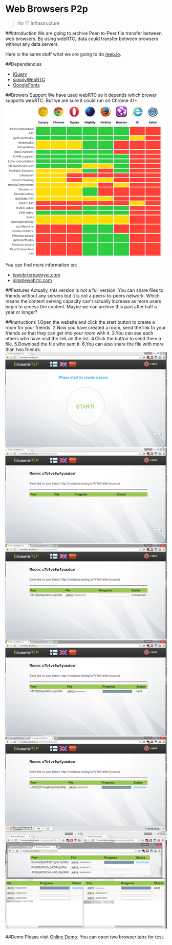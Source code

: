 # Web Browsers P2p
> for IT Infrastructure

##Introduction
We are going to archive Peer-to-Peer file transfer between web browsers. 
By using webRTC, data could transfer between browsers without any data servers.

Here is the same stuff what we are going to do [reep.io](https://reep.io/).

##Dependencies
- [jQuery](https://jquery.com/)
- [simplyWebRTC](http://simplewebrtc.com)
- [GoogleFonts](https://www.google.com/fonts)

##Browers Support
We have used webRTC so it depends which brower supports webRTC.
But we are sure it could run on Chrome 41+.
![](dist/a.png)
You can find more information on:
- [iswebrtcreadyyet.com](http://iswebrtcreadyyet.com/)
- [simplewebrtc.com](http://simplewebrtc.com/)

##Features
Actually, this version is not a full version. You can share files to friends without any servers but it is not a peers-to-peers network. Which means the content serving capacity can't actually increase as more users begin to access the content. Maybe we can archive this part after half a year or longer?

##Instructions
1.Open the website and click the start button to create a room for your friends.
2.Now you have created a room, send the link to your friends so that they can get into your room with it.
3.You can see each others who have visit the link on the list.
4.Click the button to send them a file.
5.Download the file who sent it.
6.You can also share the file with more than two friends.
![](dist/1.png)
![](dist/2.png)
![](dist/3.png)
![](dist/4.png)
![](dist/5.png)
![](dist/6.png)

##Demo
Please visit [Online Demo](http://doubleshift.github.io/WebBrowsers-P2P/).
You can open two browser tabs for test.
